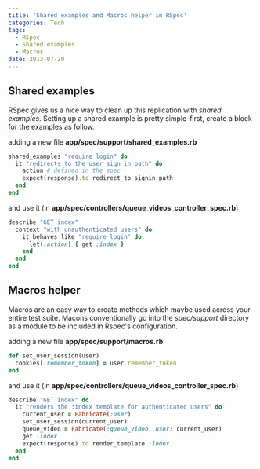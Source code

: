 ```yaml
---
title: 'Shared examples and Macros helper in RSpec'
categories: Tech
tags:
  - RSpec
  - Shared examples
  - Macros
date: 2013-07-20
---
```


## Shared examples
RSpec gives us a nice way to clean up this replication with *shared examples*. Setting up a shared example is pretty simple-first, create a block for the examples as follow.

adding a new file **app/spec/support/shared_examples.rb**

``` ruby
shared_examples "require login" do
  it "redirects to the user sign in path" do
    action # defined in the spec  	
    expect(response).to redirect_to signin_path
  end
end
```

and use it (in **app/spec/controllers/queue_videos_controller_spec.rb**)

``` ruby
describe "GET index"
  context "with unauthenticated users" do
    it_behaves_like "require login" do
      let(:action) { get :index }
    end
  end
end
```

<!-- more -->

## Macros helper
Macros are an easy way to create methods which maybe used across your entire test suite. Macons conventionally go into the *spec/support* directory as a module to be included in Rspec's configuration.

adding a new file **app/spec/support/macros.rb**

``` ruby
def set_user_session(user)
  cookies[:remember_token] = user.remember_token
end
```

and use it (in **app/spec/controllers/queue_videos_controller_spec.rb**)

``` ruby
describe "GET index" do
  it "renders the :index template for authenticated users" do
    current_user = Fabricate(:user)
    set_user_session(current_user)
    queue_video = Fabricate(:queue_video, user: current_user)
    get :index
    expect(response).to render_template :index
  end
end
```

